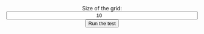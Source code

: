 <style>
	input,
	button,
	main,
	p,
	label {
		display: block;
		margin: 0 auto;
		text-align: center;
	}

	input {
		width: 100%;
	}

	#time {
		margin-bottom: 20px;
	}
</style>

<div id="container">
	<label for="grid-size">Size of the grid:</label>
	<input type="number" id="grid-size" placeholder="10" value="10" />
	<button id="run-test">Run the test</button>
</div>

<div id="time-container"></div>

<script>
	document.getElementById('run-test').addEventListener('click', () => {
		document.querySelector('main')?.remove();
		document.getElementById('container').appendChild(document.createElement('main'));

		const gridSize = document.getElementById('grid-size').value;

		const coords = new Array(gridSize ** 3);

		for (let i = 0; i < gridSize; i++) {
			for (let j = 0; j < gridSize; j++) {
				for (let k = 0; k < gridSize; k++) {
					coords[i * gridSize ** 2 + j * gridSize + k] = [[i, j, k]];
				}
			}
		}

		const startTime = performance.now();

		drawGraphics3d(
			document.querySelector('main'),
			{
				elements: [
					{
						type: 'sphere',
						color: [0.5, 0.5, 0.5],
						coords,
						radius: 0.1
					}
				],
				lighting: [
					{
						type: 'ambient',
						color: [0.8, 0.2, 0.6]
					}
				],
				viewpoint: [2, -4, 4]
			},
			200
		);

		const duration = performance.now() - startTime;

		let timeElement = document.getElementById('time');

		if (!timeElement) {
			timeElement = document.createElement('p');
			timeElement.id = 'time';
			document.getElementById('time-container').appendChild(timeElement);
		}

		timeElement.innerText = `Time taken to draw ${gridSize ** 3} spheres: ${duration / 1000} seconds`;
	});
</script>
